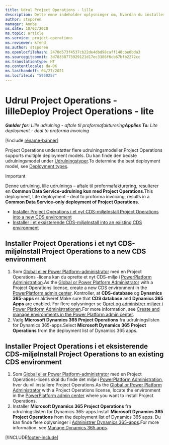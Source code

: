 ```yaml
---
title: Udrul Project Operations - lille
description: Dette emne indeholder oplysninger om, hvordan du installerer den lille udrulning af Project Operations - aftale til proformafakturering.
author: stsporen
manager: Annbe
ms.date: 10/02/2020
ms.topic: article
ms.service: project-operations
ms.reviewer: kfend
ms.author: stsporen
ms.openlocfilehash: 2470d573f4537cb22de4dbd98caff148cbe0bda3
ms.sourcegitcommit: 3d78338773929121d17ec3386f6cb67bfb2272cc
ms.translationtype: HT
ms.contentlocale: da-DK
ms.lasthandoff: 04/27/2021
ms.locfileid: "5950257"
---
```

# <a name="deploy-project-operations---lite"></a><span data-ttu-id="6f019-103">Udrul Project Operations - lille</span><span class="sxs-lookup"><span data-stu-id="6f019-103">Deploy Project Operations - lite</span></span>

<span data-ttu-id="6f019-104">_**Gælder for:** Lille udrulning - aftale til proformafakturering_</span><span class="sxs-lookup"><span data-stu-id="6f019-104">_**Applies To:** Lite deployment - deal to proforma invoicing_</span></span>

[!include [rename-banner](~/includes/cc-data-platform-banner.md)]

<span data-ttu-id="6f019-105">Project Operations understøtter flere udrulningsmodeller.</span><span class="sxs-lookup"><span data-stu-id="6f019-105">Project Operations supports multiple deployment models.</span></span> <span data-ttu-id="6f019-106">Du kan finde den bedste udrulningsmodel under [Udrulningstyper](determine-deployment-type.md).</span><span class="sxs-lookup"><span data-stu-id="6f019-106">To determine the best deployment model, see [Deployment types](determine-deployment-type.md).</span></span>


> [!IMPORTANT]
> <span data-ttu-id="6f019-107">Denne udrulning, lille udrulnings – aftale til proformafakturering, resulterer en **Common Data Service-udrulning kun med Project Operations**.</span><span class="sxs-lookup"><span data-stu-id="6f019-107">This deployment, Lite deployment – deal to proforma invoicing, results in a **Common Data Service-only deployment of Project Operations**.</span></span>

- [<span data-ttu-id="6f019-108">Installer Project Operations i et nyt CDS-miljø</span><span class="sxs-lookup"><span data-stu-id="6f019-108">Install Project Operations into a new CDS environment</span></span>](#new)
- [<span data-ttu-id="6f019-109">Installer i et eksisterende CDS-miljø</span><span class="sxs-lookup"><span data-stu-id="6f019-109">Install into an existing CDS environment</span></span>](#existing)



## <a name="install-project-operations-to-a-new-cds-environment"></a><a name="new"></a><span data-ttu-id="6f019-110">Installer Project Operations i et nyt CDS-miljø</span><span class="sxs-lookup"><span data-stu-id="6f019-110">Install Project Operations to a new CDS environment</span></span>

1. <span data-ttu-id="6f019-111">Som [Global eller Power Platform-administrator](/power-platform/admin/global-service-administrators-can-administer-without-license) med en Project Operations -licens kan du oprette et nyt CDS-miljø i [PowerPlatform Administration](https://admin.powerplatform.com).</span><span class="sxs-lookup"><span data-stu-id="6f019-111">As the [Global or Power Platform Administrator](/power-platform/admin/global-service-administrators-can-administer-without-license) with a Project Operations license, create a new CDS environment in the [PowerPlatform admin center](https://admin.powerplatform.com).</span></span> <span data-ttu-id="6f019-112">Kontroller, at **CDS-database** og **Dynamics 365-apps** er aktiveret.</span><span class="sxs-lookup"><span data-stu-id="6f019-112">Make sure that **CDS database** and **Dynamics 365 Apps** are enabled.</span></span> <span data-ttu-id="6f019-113">For flere oplysninger se [Opret og administrer miljøer i Power Platform Administrationen](/power-platform/admin/create-environment#create-an-environment-in-the-power-platform-admin-center).</span><span class="sxs-lookup"><span data-stu-id="6f019-113">For more information, see [Create and manage environments in the Power Platform admin center](/power-platform/admin/create-environment#create-an-environment-in-the-power-platform-admin-center).</span></span>
2. <span data-ttu-id="6f019-114">Vælg **Microsoft Dynamics 365 Project Operations** fra udrulningslisten for Dynamics 365-apps.</span><span class="sxs-lookup"><span data-stu-id="6f019-114">Select **Microsoft Dynamics 365 Project Operations** from the deployment list of Dynamics 365 apps.</span></span>


## <a name="install-project-operations-to-an-existing-cds-environment"></a><a name="existing"></a><span data-ttu-id="6f019-115">Installer Project Operations i et eksisterende CDS-miljø</span><span class="sxs-lookup"><span data-stu-id="6f019-115">Install Project Operations to an existing CDS environment</span></span>

1. <span data-ttu-id="6f019-116">Som [Global eller Power Platform-administrator](/power-platform/admin/global-service-administrators-can-administer-without-license) med en Project Operations-licens skal du finde det miljø i [PowerPlatform Administration](https://admin.powerplatform.com), hvor du vil installere Project Operations.</span><span class="sxs-lookup"><span data-stu-id="6f019-116">As the [Global or Power Platform Administrator](/power-platform/admin/global-service-administrators-can-administer-without-license) with a Project Operations license, locate the environment in the [PowerPlatform admin center](https://admin.powerplatform.com) where you want to install Project Operations.</span></span>
2. <span data-ttu-id="6f019-117">Installer **Microsoft Dynamics 365 Project Operations** fra udrulningslisten for Dynamics 365-apps.</span><span class="sxs-lookup"><span data-stu-id="6f019-117">Install **Microsoft Dynamics 365 Project Operations** from the deployment list of Dynamics 365 apps.</span></span> <span data-ttu-id="6f019-118">Du kan finde flere oplysninger i [Administrer Dynamics 365-apps](/power-platform/admin/manage-apps).</span><span class="sxs-lookup"><span data-stu-id="6f019-118">For more information, see [Manage Dynamics 365 apps](/power-platform/admin/manage-apps).</span></span>




[!INCLUDE[footer-include](../includes/footer-banner.md)]